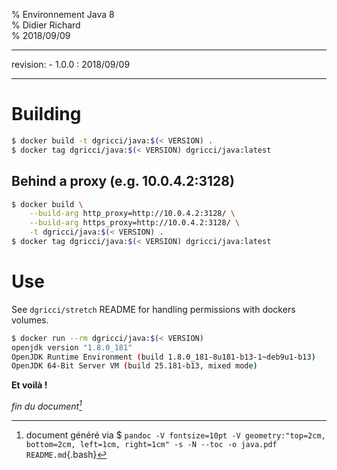 % Environnement Java 8  
% Didier Richard  
% 2018/09/09

---

revision:
    - 1.0.0 : 2018/09/09

---

# Building #

```bash
$ docker build -t dgricci/java:$(< VERSION) .
$ docker tag dgricci/java:$(< VERSION) dgricci/java:latest
```

## Behind a proxy (e.g. 10.0.4.2:3128) ##

```bash
$ docker build \
    --build-arg http_proxy=http://10.0.4.2:3128/ \
    --build-arg https_proxy=http://10.0.4.2:3128/ \
    -t dgricci/java:$(< VERSION) .
$ docker tag dgricci/java:$(< VERSION) dgricci/java:latest
```

# Use #

See `dgricci/stretch` README for handling permissions with dockers volumes.

```bash
$ docker run --rm dgricci/java:$(< VERSION)
openjdk version "1.8.0_181"
OpenJDK Runtime Environment (build 1.8.0_181-8u181-b13-1~deb9u1-b13)
OpenJDK 64-Bit Server VM (build 25.181-b13, mixed mode)
```

__Et voilà !__


_fin du document[^pandoc_gen]_

[^pandoc_gen]: document généré via $ `pandoc -V fontsize=10pt -V geometry:"top=2cm, bottom=2cm, left=1cm, right=1cm" -s -N --toc -o java.pdf README.md`{.bash}
